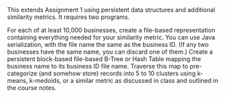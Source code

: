  This extends Assignment 1 using persistent data structures and additional similarity metrics. It requires two programs.

For each of at least 10,000 businesses, create a file-based representation containing everything needed for your similarity metric. You can use Java serialization, with the file name the same as the business ID. (If any two businesses have the same name, you can discard one of them.)
Create a persistent block-based file-based B-Tree or Hash Table mapping the business name to its business ID file name.
Traverse this map to pre-categorize (and somehow store) records into 5 to 10 clusters using k-means, k-medoids, or a similar metric as discussed in class and outlined in the course notes.

